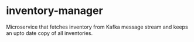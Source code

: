 # inventory-manager
Microservice that fetches inventory from Kafka message stream and keeps an upto date copy of all inventories.
